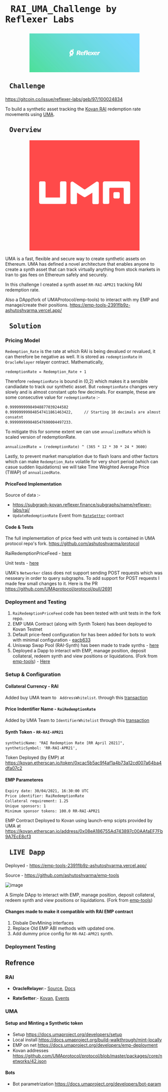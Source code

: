 # <pre>              RAI_UMA_Challenge by Reflexer Labs</pre>
<p align="center">
  <img src="Reflexer.jpg" width="350" title="hover text">
</p>

## <pre>                              **Challenge**</pre>
https://gitcoin.co/issue/reflexer-labs/geb/97/100024834

To build a synthetic asset tracking the
[Kovan RAI](https://github.com/reflexer-labs/geb-changelog/tree/master/releases/kovan/1.4.0/median/fixed-discount)
redemption rate movements using [UMA](https://docs.umaproject.org/build-walkthrough/build-process).

## <pre>                               **Overview**</pre>
<p align="center">
  <img src="UMA_square_red_logo.png" width="350" title="hover text">
</p>

UMA is a fast, flexible and secure way to create synthetic assets on Ethereum. UMA has defined a novel architecture
that enables anyone to create a synth asset that can track virtually anything from stock markets in Iran to gas 
fees on Ethereum safely and securely.

In this challenge I created a synth asset `RR-RAI-APR21` tracking RAI redemption rate.

Also a DApp(fork of UMAProtocol/emp-tools) to interact with my EMP and manage/create their positions.
https://emp-tools-2391flb9z-ashutoshvarma.vercel.app/


## <pre>                              **Solution**</pre>

### Pricing Model
`Redemption_Rate` is the rate at which RAI is being devalued or revalued, it can therefore be negative as well. It is stored as `redemptionRate` in `OracleRelayer` relayer contract. Mathematically,
```
redemptionRate = Redemption_Rate + 1
```
Therefore `redemptionRate` is bound in (0,2) which makes it a sensible candiadate to track our synthetic asset. But `redemptionRate` changes very slowly and is almost constant upto few decimals. For example, these are some consecutive value for `redemptionRate` :-
```
0.99999999984948877039244582
0.999999999848547411861463422,     // Starting 10 decimals are almost consatnt
0.999999999848547690004497233.
```

To mitigate this for somme extent we can use `annualizedRate` which is scaled version of redemptionRate.
```
annualizedRate = (redemptionRate) ^ (365 * 12 * 30 * 24 * 3600)  
```

Lastly, to prevent market manuplation due to flash loans and other factors which can make `Redemption_Rate` volatile for very short period (which can casue sudden liquidations) we will take Time Weighted Average Price (TWAP) of `annualizedRate`.

#### PriceFeed Implementation
Source of data :- 
- https://subgraph-kovan.reflexer.finance/subgraphs/name/reflexer-labs/rai/
- `UpdateRedemptionRate` Event from [`RateSetter`](https://kovan.etherscan.io/address/0x0641C280B21A31daf1518a91A68Ad396EcC6f2f0#events) contract



#### Code & Tests
The full implementation of price feed with unit tests is contained in UMA protocol repo's fork.
https://github.com/ashutoshvarma/protocol

RaiRedemptionPriceFeed - [here](https://github.com/ashutoshvarma/protocol/blob/master/packages/financial-templates-lib/src/price-feed/RAIRedemptionRatePriceFeed.js)

Unit tests - [here](https://github.com/ashutoshvarma/protocol/blob/master/packages/financial-templates-lib/test/truffle/RAIRedemptionRatePriceFeed.js)

UMA's `Networker` class does not support sending POST requests which was nesseary in order to query subgraphs. To add support for POST requests I made few small changes to it. Here is the PR https://github.com/UMAprotocol/protocol/pull/2691


### Deployment and Testing
1. `RaiRedemptionPriceFeed` code has been tested with unit tests in the fork repo.
2. EMP UMA Contract (along with Synth Token) has been deployed to Kovan Testnet
3. Default price-feed configuration for has been added for bots to work with minimal configuration - [eacb633](https://github.com/ashutoshvarma/protocol/commit/eacb6338ab598d28e0a30fcf4050154087b159cd)
4. Uniswap Swap Pool (RAI-Synth) has been made to trade synths - [here](https://app.uniswap.org/#/swap?outputCurrency=0xCaC5B5AC9F4af1A4b73a12CD007A64BA4DFa07C2)
5. Deployed a Dapp to interact with EMP, manage position, deposit collateral, redeem synth and view positions or liquidations. (Fork from [emp-tools](https://github.com/UMAprotocol/emp-tools/)) - [Here](https://emp-tools-2391flb9z-ashutoshvarma.vercel.app/?address=0x08eA186755Ad743897c00AAfaEF7Fb9A7EcE8cf3)

### Setup & Configuration
#### Collateral Currency - RAI
Added buy UMA team to `
AddressWhitelist`. through this [transaction](https://kovan.etherscan.io/tx/0x006f18d76ba32ae42e2ca73eea703c9c5574c835773b447342bd46e71964ae6f)

#### Price Indentifier Name - `RaiRedemptionRate`
Added by UMA Team to `IdentifierWhitelist` through this [transaction](https://kovan.etherscan.io/tx/0x5cc0ccb70a86480af46385105d1b3e6318554df7c503ee43c055de77a0fb2b9b)

#### Synth Token - `RR-RAI-APR21`
```
syntheticName: "RAI Redemption Rate [RR April 2021]", 
syntheticSymbol: 'RR-RAI-APR21', 
```
Token Deployed (by EMP) at 
https://kovan.etherscan.io/token/0xcac5b5ac9f4af1a4b73a12cd007a64ba4dfa07c2


#### EMP Parameteres
```
Expiry date: 30/04/2021, 16:30:00 UTC
Price identifier: RaiRedemptionRate
Collateral requirement: 1.25
Unique sponsors: 1
Minimum sponsor tokens: 100.0 RR-RAI-APR21
```

EMP Contract Deployed  to Kovan using launch-emp scipts provided by UMA at
https://kovan.etherscan.io/address/0x08eA186755Ad743897c00AAfaEF7Fb9A7EcE8cf3


## <pre>                               **LIVE Dapp**</pre>
Deployed - https://emp-tools-2391flb9z-ashutoshvarma.vercel.app/

Source - https://github.com/ashutoshvarma/emp-tools

![image](https://user-images.githubusercontent.com/17181457/111078364-06d27880-851b-11eb-869d-c1a416fc26d6.png)

A Simple DApp to interact with EMP, manage position, deposit collateral, redeem synth and view positions or liquidations.
(Fork from [emp-tools](https://github.com/UMAprotocol/emp-tools/))

#### Changes made to make it compatible with RAI EMP contract 
1. Disbale DevMining interfaces
2. Replace Old EMP ABI methods with updated one.
3. Add dummy price config for `RR-RAI-APR21` synth.

### Deployment Testing


## Refrence
### RAI

* **OracleRelayer**:- [Source](https://github.com/reflexer-labs/geb/blob/master/src/OracleRelayer.sol),
[Docs](https://docs.reflexer.finance/system-contracts/oracle-module/oracle-relayer)

* **RateSetter**:- [Kovan](https://kovan.etherscan.io/address/0x0641C280B21A31daf1518a91A68Ad396EcC6f2f0#code), [Events](https://kovan.etherscan.io/address/0x0641C280B21A31daf1518a91A68Ad396EcC6f2f0#events)

### UMA

#### Setup and Minting a Synthetic token

* Setup https://docs.umaproject.org/developers/setup
* Local install https://docs.umaproject.org/build-walkthrough/mint-locally
* EMP on net https://docs.umaproject.org/developers/emp-deployment
* Kovan addresses https://github.com/UMAprotocol/protocol/blob/master/packages/core/networks/42.json


#### Bots

* Bot parametrization https://docs.umaproject.org/developers/bot-param


